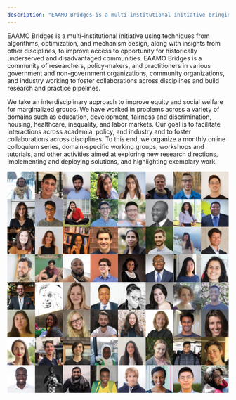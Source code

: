 ```yaml
---
description: "EAAMO Bridges is a multi-institutional initiative bringing together researchers and practitioners from over 130 institutions in 50 countries."
---
```


EAAMO Bridges is a multi-institutional initiative using techniques from algorithms, optimization, and mechanism design, along with insights from other disciplines, to improve access to opportunity for historically underserved and disadvantaged communities. EAAMO Bridges is a community of researchers, policy-makers, and practitioners in various government and non-government organizations, community organizations, and industry working to foster collaborations across disciplines and build research and practice pipelines.

We take an interdisciplinary approach to improve equity and social welfare for marginalized groups. We have worked in problems across a variety of domains such as education, development, fairness and discrimination, housing, healthcare, inequality, and labor markets. Our goal is to facilitate interactions across academia, policy, and industry and to foster collaborations across disciplines. To this end, we organize a monthly online colloquium series, domain-specific working groups, workshops and tutorials, and other activities aimed at exploring new research directions, implementing and deploying solutions, and highlighting exemplary work.
<!-- EAAMO Bridges is a part of a global community of researchers and practitioners working towards equity and access. If you are interested in reading more about EAAMO, press on the button below.

{{< button href="https://eaamo.org" target="_blank" >}}
EAAMO
{{< /button >}}

EAAMO and EAAMO Bridges organize an annual conference with an aim to highlight work where techniques from algorithms, optimization, and mechanism design, along with insights from the social sciences and humanistic studies, can help improve equity and access to opportunity for historically disadvantaged and underserved communities. The conference provides an international forum for presenting research papers, problem pitches, survey and position papers, new datasets, and software demonstrations towards the goal of bridging research and practice. Please read about this years' conference by pressing the button below.

{{< button href="https://conference.eaamo.org/" target="_blank" >}}
EAAMO Conference
{{< /button >}} -->

![People of EAAMO Bridges](images/Home_TeamGrid.jpg)